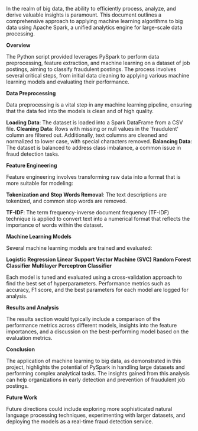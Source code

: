 In the realm of big data, the ability to efficiently process, analyze, and derive valuable insights is paramount. This document outlines a comprehensive approach to applying machine learning algorithms to big data using Apache Spark, a unified analytics engine for large-scale data processing.

**Overview**

The Python script provided leverages PySpark to perform data preprocessing, feature extraction, and machine learning on a dataset of job postings, aiming to classify fraudulent postings. The process involves several critical steps, from initial data cleaning to applying various machine learning models and evaluating their performance.

**Data Preprocessing**

Data preprocessing is a vital step in any machine learning pipeline, ensuring that the data fed into the models is clean and of high quality.

**Loading Data**: The dataset is loaded into a Spark DataFrame from a CSV file.
**Cleaning Data**: Rows with missing or null values in the 'fraudulent' column are filtered out. Additionally, text columns are cleaned and normalized to lower case, with special characters removed.
**Balancing Data**: The dataset is balanced to address class imbalance, a common issue in fraud detection tasks.

**Feature Engineering**

Feature engineering involves transforming raw data into a format that is more suitable for modeling:

**Tokenization and Stop Words Removal**: The text descriptions are tokenized, and common stop words are removed.

**TF-IDF**: The term frequency-inverse document frequency (TF-IDF) technique is applied to convert text into a numerical format that reflects the importance of words within the dataset.

**Machine Learning Models**

Several machine learning models are trained and evaluated:

**Logistic Regression**
**Linear Support Vector Machine (SVC)**
**Random Forest Classifier**
**Multilayer Perceptron Classifier**

Each model is tuned and evaluated using a cross-validation approach to find the best set of hyperparameters. Performance metrics such as accuracy, F1 score, and the best parameters for each model are logged for analysis.

**Results and Analysis**

The results section would typically include a comparison of the performance metrics across different models, insights into the feature importances, and a discussion on the best-performing model based on the evaluation metrics.

**Conclusion**

The application of machine learning to big data, as demonstrated in this project, highlights the potential of PySpark in handling large datasets and performing complex analytical tasks. The insights gained from this analysis can help organizations in early detection and prevention of fraudulent job postings.

**Future Work**

Future directions could include exploring more sophisticated natural language processing techniques, experimenting with larger datasets, and deploying the models as a real-time fraud detection service.

